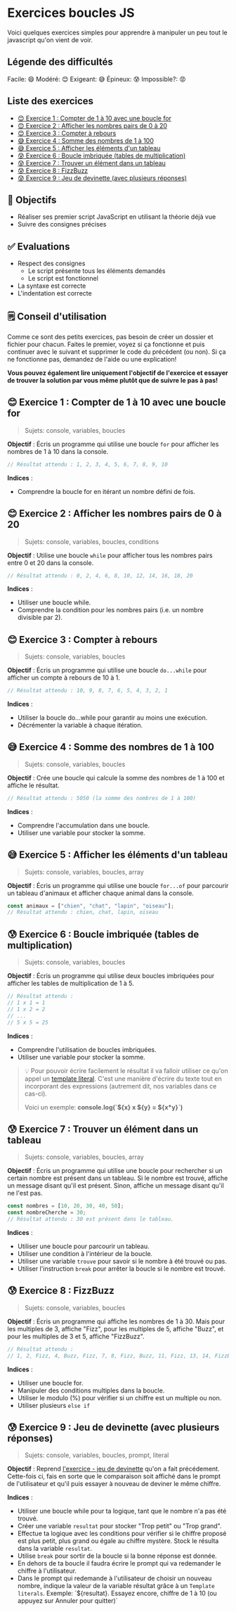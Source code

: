<!-- omit in toc -->
# Exercices boucles JS

Voici quelques exercices simples pour apprendre à manipuler un peu tout le javascript qu'on vient de voir.

<!-- omit in toc -->
## Légende des difficultés

Facile: 😄
Modéré: 😊
Exigeant: 😅
Épineux: 😰
Impossible?: 😡

<!-- omit in toc -->
## Liste des exercices

- [😊 Exercice 1 : Compter de 1 à 10 avec une boucle for](#-exercice-1--compter-de-1-à-10-avec-une-boucle-for)
- [😊 Exercice 2 : Afficher les nombres pairs de 0 à 20](#-exercice-2--afficher-les-nombres-pairs-de-0-à-20)
- [😊 Exercice 3 : Compter à rebours](#-exercice-3--compter-à-rebours)
- [😅 Exercice 4 : Somme des nombres de 1 à 100](#-exercice-4--somme-des-nombres-de-1-à-100)
- [😅 Exercice 5 : Afficher les éléments d'un tableau](#-exercice-5--afficher-les-éléments-dun-tableau)
- [😰 Exercice 6 : Boucle imbriquée (tables de multiplication)](#-exercice-6--boucle-imbriquée-tables-de-multiplication)
- [😰 Exercice 7 : Trouver un élément dans un tableau](#-exercice-7--trouver-un-élément-dans-un-tableau)
- [😰 Exercice 8 : FizzBuzz](#-exercice-8--fizzbuzz)
- [😰 Exercice 9 : Jeu de devinette (avec plusieurs réponses)](#-exercice-9--jeu-de-devinette-avec-plusieurs-réponses)

<!-- omit in toc -->
## :memo: Objectifs

- Réaliser ses premier script JavaScript en utilisant la théorie déjà vue
- Suivre des consignes précises

<!-- omit in toc -->
## :white_check_mark: Evaluations

- Respect des consignes
  - Le script présente tous les éléments demandés
  - Le script est fonctionnel
- La syntaxe est correcte
- L'indentation est correcte

<!-- omit in toc -->
## 🗒️ Conseil d'utilisation

Comme ce sont des petits exercices, pas besoin de créer un dossier et fichier pour chacun. Faites le premier, voyez si ça fonctionne et puis continuer avec le suivant et supprimer le code du précédent (ou non). Si ça ne fonctionne pas, demandez de l'aide ou une explication!

**Vous pouvez également lire uniquement l'objectif de l'exercice et essayer de trouver la solution par vous même plutôt que de suivre le pas à pas!**

## 😊 Exercice 1 : Compter de 1 à 10 avec une boucle for

> Sujets: console, variables, boucles

**Objectif** : Écris un programme qui utilise une boucle `for` pour afficher les nombres de 1 à 10 dans la console.

```js
// Résultat attendu : 1, 2, 3, 4, 5, 6, 7, 8, 9, 10
```

**Indices** :

- Comprendre la boucle for en itérant un nombre défini de fois.

## 😊 Exercice 2 : Afficher les nombres pairs de 0 à 20

> Sujets: console, variables, boucles, conditions

**Objectif** : Utilise une boucle `while` pour afficher tous les nombres pairs entre 0 et 20 dans la console.

```js
// Résultat attendu : 0, 2, 4, 6, 8, 10, 12, 14, 16, 18, 20
```

**Indices** :

- Utiliser une boucle while.
- Comprendre la condition pour les nombres pairs (i.e. un nombre divisible par 2).

## 😊 Exercice 3 : Compter à rebours

> Sujets: console, variables, boucles

**Objectif** : Écris un programme qui utilise une boucle `do...while` pour afficher un compte à rebours de 10 à 1.

```js
// Résultat attendu : 10, 9, 8, 7, 6, 5, 4, 3, 2, 1
```

**Indices** :

- Utiliser la boucle do...while pour garantir au moins une exécution.
- Décrémenter la variable à chaque itération.

## 😅 Exercice 4 : Somme des nombres de 1 à 100

> Sujets: console, variables, boucles

**Objectif** : Crée une boucle qui calcule la somme des nombres de 1 à 100 et affiche le résultat.

```js
// Résultat attendu : 5050 (la somme des nombres de 1 à 100)
```

**Indices** :

- Comprendre l'accumulation dans une boucle.
- Utiliser une variable pour stocker la somme.

## 😅 Exercice 5 : Afficher les éléments d'un tableau

> Sujets: console, variables, boucles, array

**Objectif** : Écris un programme qui utilise une boucle `for...of` pour parcourir un tableau d'animaux et afficher chaque animal dans la console.

```js
const animaux = ["chien", "chat", "lapin", "oiseau"];
// Résultat attendu : chien, chat, lapin, oiseau
```

## 😰 Exercice 6 : Boucle imbriquée (tables de multiplication)

> Sujets: console, variables, boucles

**Objectif** : Écris un programme qui utilise deux boucles imbriquées pour afficher les tables de multiplication de 1 à 5.

```js
// Résultat attendu : 
// 1 x 1 = 1
// 1 x 2 = 2
// ...
// 5 x 5 = 25
```

**Indices** :

- Comprendre l'utilisation de boucles imbriquées.
- Utiliser une variable pour stocker la somme.

> :bulb: Pour pouvoir écrire facilement le résultat il va falloir utiliser ce qu'on appel un [template literal](https://developer.mozilla.org/fr/docs/Web/JavaScript/Reference/Template_literals). C'est une manière d'écrire du texte tout en incorporant des expressions (autrement dit, nos variables dans ce cas-ci).
>
> Voici un exemple: **console.log(\`${x} x ${y} = ${x*y}\`)**

## 😰 Exercice 7 : Trouver un élément dans un tableau

> Sujets: console, variables, boucles, array

**Objectif** : Écris un programme qui utilise une boucle pour rechercher si un certain nombre est présent dans un tableau. Si le nombre est trouvé, affiche un message disant qu'il est présent. Sinon, affiche un message disant qu'il ne l'est pas.

```js
const nombres = [10, 20, 30, 40, 50];
const nombreCherche = 30; 
// Résultat attendu : 30 est présent dans le tableau.
```

**Indices** :

- Utiliser une boucle pour parcourir un tableau.
- Utiliser une condition à l'intérieur de la boucle.
- Utiliser une variable `trouve` pour savoir si le nombre à été trouvé ou pas.
- Utiliser l'instruction `break` pour arrêter la boucle si le nombre est trouvé.

## 😰 Exercice 8 : FizzBuzz

> Sujets: console, variables, boucles

**Objectif** : Écris un programme qui affiche les nombres de 1 à 30. Mais pour les multiples de 3, affiche "Fizz", pour les multiples de 5, affiche "Buzz", et pour les multiples de 3 et 5, affiche "FizzBuzz".

```js
// Résultat attendu :
// 1, 2, Fizz, 4, Buzz, Fizz, 7, 8, Fizz, Buzz, 11, Fizz, 13, 14, FizzBuzz, etc.
```

**Indices** :

- Utiliser une boucle for.
- Manipuler des conditions multiples dans la boucle.
- Utiliser le modulo (%) pour vérifier si un chiffre est un multiple ou non.
- Utiliser plusieurs `else if`

## 😰 Exercice 9 : Jeu de devinette (avec plusieurs réponses)

> Sujets: console, variables, boucles, prompt, literal

**Objectif** : Reprend [l'exercice - jeu de devinette](./04-exercices-conditions.md#-exercice-5--jeu-de-devinette) qu'on a fait précédement. Cette-fois ci, fais en sorte que le comparaison soit affiché dans le prompt de l'utilisateur et qu'il puis essayer à nouveau de deviner le même chiffre.

**Indices** :

- Utiliser une boucle while pour ta logique, tant que le nombre n'a pas été trouvé.
- Créer une variable `resultat` pour stocker "Trop petit" ou "Trop grand".
- Effectue ta logique avec les conditions pour vérifier si le chiffre proposé est plus petit, plus grand ou égale au chiffre mystère. Stock le résulta dans la variable `resultat`.
- Utilise `break` pour sortir de la boucle si la bonne réponse est donnée.
- En dehors de ta boucle il faudra écrire le prompt qui va redemander le chiffre à l'utilisateur.
- Dans le prompt qui redemande à l'utilisateur de choisir un nouveau nombre, indique la valeur de la variable résultat grâce à un `Template literals`. Exemple: \`${resultat}. Essayez encore, chiffre de 1 à 10 (ou appuyez sur Annuler pour quitter)\`